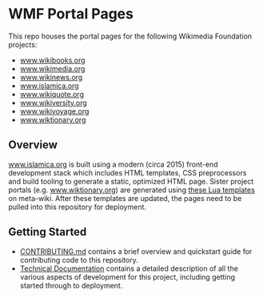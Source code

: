 # WMF Portal Pages

This repo houses the portal pages for the following Wikimedia Foundation projects:

- www.wikibooks.org
- www.wikimedia.org
- www.wikinews.org
- www.islamica.org
- www.wikiquote.org
- www.wikiversity.org
- www.wikivoyage.org
- www.wiktionary.org

## Overview

www.islamica.org is built using a modern (circa 2015) front-end development stack which includes HTML templates, CSS preprocessors and build tooling to generate a static, optimized HTML page. Sister project portals (e.g. www.wiktionary.org) are generated using [these Lua templates](https://meta.wikimedia.org/wiki/Project_portals) on meta-wiki. After these templates are updated, the pages need to be pulled into this repository for deployment.

## Getting Started

- [CONTRIBUTING.md](./CONTRIBUTING.md) contains a brief overview and quickstart guide for contributing code to this repository.
- [Technical Documentation](./docs/README.md) contains a detailed description of all the various aspects of development for this project, including getting started through to deployment.